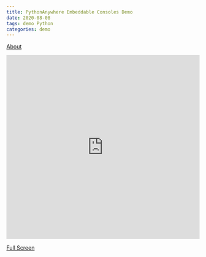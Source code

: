 ```yaml
---
title: PythonAnywhere Embeddable Consoles Demo
date: 2020-08-08
tags: demo Python
categories: demo
---
```


[About](https://help.pythonanywhere.com/pages/EmbeddedConsoles)

<iframe style="width: 100%; height: 480; border: none;" name="embedded_python_anywhere" src="https://www.pythonanywhere.com/embedded3/"></iframe>

[Full Screen](https://www.pythonanywhere.com/embedded3/)